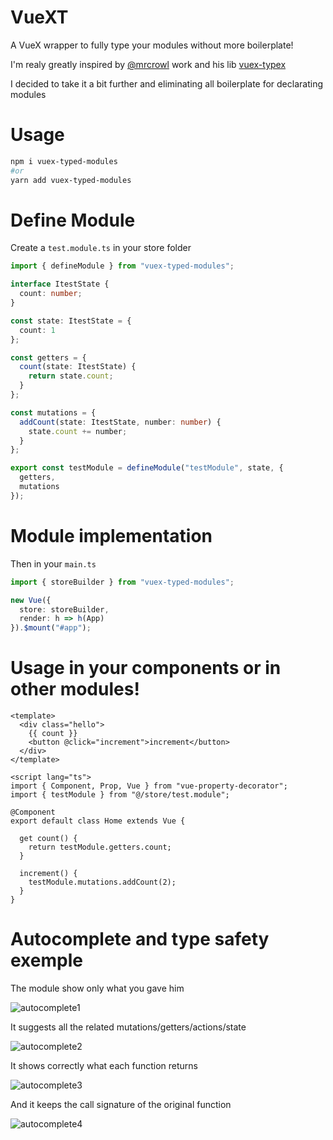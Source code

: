 # VueXT

A VueX wrapper to fully type your modules without more boilerplate!

I'm realy greatly inspired by [@mrcrowl](https://github.com/mrcrowl) work and his lib [vuex-typex](https://github.com/mrcrowl/vuex-typex)

I decided to take it a bit further and eliminating all boilerplate for declarating modules

# Usage

```bash
npm i vuex-typed-modules
#or
yarn add vuex-typed-modules
```

# Define Module

Create a `test.module.ts` in your store folder

```typescript
import { defineModule } from "vuex-typed-modules";

interface ItestState {
  count: number;
}

const state: ItestState = {
  count: 1
};

const getters = {
  count(state: ItestState) {
    return state.count;
  }
};

const mutations = {
  addCount(state: ItestState, number: number) {
    state.count += number;
  }
};

export const testModule = defineModule("testModule", state, {
  getters,
  mutations
});
```

# Module implementation

Then in your `main.ts`

```typescript
import { storeBuilder } from "vuex-typed-modules";

new Vue({
  store: storeBuilder,
  render: h => h(App)
}).$mount("#app");
```

# Usage in your components or in other modules!

```vue
<template>
  <div class="hello">
    {{ count }}
    <button @click="increment">increment</button>
  </div>
</template>

<script lang="ts">
import { Component, Prop, Vue } from "vue-property-decorator";
import { testModule } from "@/store/test.module";

@Component
export default class Home extends Vue {

  get count() {
    return testModule.getters.count;
  }

  increment() {
    testModule.mutations.addCount(2);
  }
}

```

# Autocomplete and type safety exemple

The module show only what you gave him

![autocomplete1](https://github.com/victorgarciaesgi/VueXT/blob/master/captures/autocomplete1.png?raw=true)

It suggests all the related mutations/getters/actions/state

![autocomplete2](https://github.com/victorgarciaesgi/VueXT/blob/master/captures/autocomplete2.png?raw=true)

It shows correctly what each function returns

![autocomplete3](https://github.com/victorgarciaesgi/VueXT/blob/master/captures/autocomplete3.png?raw=true)

And it keeps the call signature of the original function

![autocomplete4](https://github.com/victorgarciaesgi/VueXT/blob/master/captures/autocomplete4.png?raw=true)
